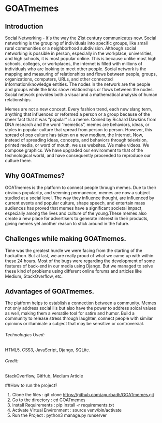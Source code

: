# GOATmemes

## Introduction

Social Networking - It's the way the 21st century communicates now. Social networking is the grouping of individuals into specific groups, like small rural communities or a neighborhood subdivision. Although social networking is possible in person, especially in the workplace, universities, and high schools, it is most popular online. This is because unlike most high schools, colleges, or workplaces, the internet is filled with millions of individuals who are looking to meet other people. Social network is the mapping and measuring of relationships and flows between people, groups, organizations, computers, URLs, and other connected information/knowledge entities. The nodes in the network are the people and groups while the links show relationships or flows between the nodes. Social network provides both a visual and a mathematical analysis of human relationships.

Memes are not a new concept. Every fashion trend, each new slang term, anything that influenced or reformed a person or a group because of the sheer fact that it was “popular” is a meme. Coined by Richard Dawkins from DNA research and the word “memetics”, memes are behaviors, ideas, or styles in popular culture that spread from person to person. However, this spread of pop culture has taken on a new medium, the Internet. Now, instead of spreading ideas, concepts, and behaviors through television, printed media, or word of mouth, we use websites. We make videos. We compose graphics. We have upgraded our environment to that of the technological world, and have consequently proceeded to reproduce our culture there.


## Why GOATmemes?

GOATmemes is the platform to connect people through memes. Due to their obvious popularity, and seeming permanence, memes are now a subject studied at a social level. The way they influence thought, are influenced by current events and popular culture, shape speech, and entertain mass audiences has proved that memes have a significant societal impact, especially among the lives and culture of the young.These memes also create a new place for advertisers to generate interest in their products, giving memes yet another reason to stick around in the future.


## Challenges while making GOATmemes.

Time was the greatest hurdle we were facing from the starting of the hackathon. But at last, we are really proud of what we came up with within these 24 hours. Most of the bugs were regarding the development of some features of back-end in our media using Django. But we managed to solve these kind of problems using different online forums and articles like Medium, StackOverflow, etc.


## Advantages of GOATmemes.

The platform helps to establish a connection between a community.
Memes not only address social ills but also have the power to address soical values as well, making them a versatile tool for satire and humor.
Build a community to release stress through laughter, connect people with similar opinions or illuminate a subject that may be sensitive or controversial.


###### Technologies Used: 
HTML5, CSS3, JavaScript, Django, SQLite.

###### Credit: 
StackOverflow, GitHub, Medium Article


##How to run the project?
1. Clone the files : git clone https://github.com/apurbadh/GOATmemes.git
2. Go to the directory : cd GOATmemes
3. Install Requirements : pip install -r requirements.txt
3. Activate Virtual Environment : source venv/bin/activate
4. Run the Project : python3 manage.py runserver
